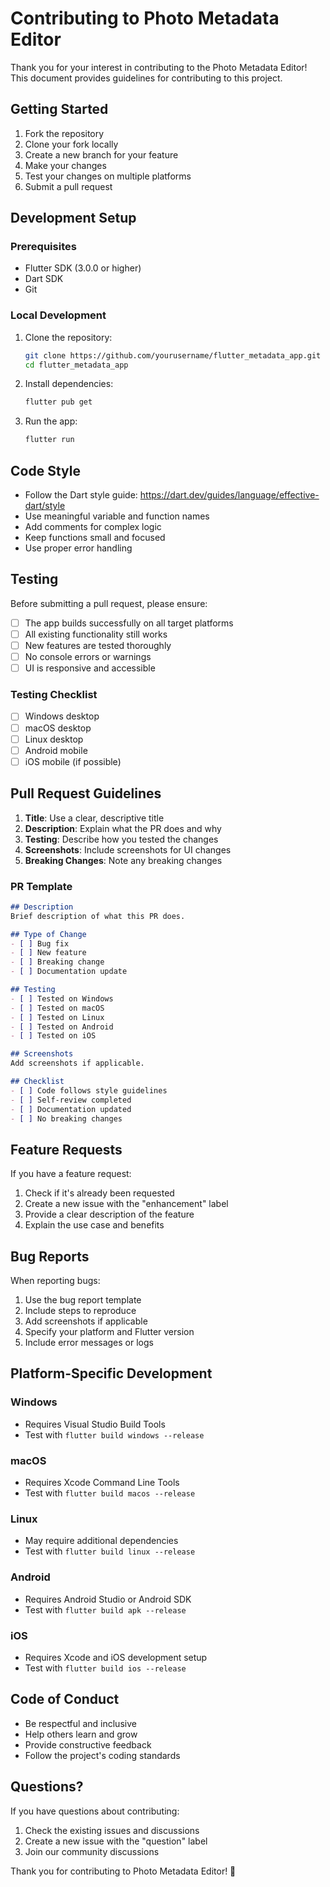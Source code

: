 # Contributing to Photo Metadata Editor

Thank you for your interest in contributing to the Photo Metadata Editor! This document provides guidelines for contributing to this project.

## Getting Started

1. Fork the repository
2. Clone your fork locally
3. Create a new branch for your feature
4. Make your changes
5. Test your changes on multiple platforms
6. Submit a pull request

## Development Setup

### Prerequisites

- Flutter SDK (3.0.0 or higher)
- Dart SDK
- Git

### Local Development

1. Clone the repository:
   ```bash
   git clone https://github.com/yourusername/flutter_metadata_app.git
   cd flutter_metadata_app
   ```

2. Install dependencies:
   ```bash
   flutter pub get
   ```

3. Run the app:
   ```bash
   flutter run
   ```

## Code Style

- Follow the Dart style guide: https://dart.dev/guides/language/effective-dart/style
- Use meaningful variable and function names
- Add comments for complex logic
- Keep functions small and focused
- Use proper error handling

## Testing

Before submitting a pull request, please ensure:

- [ ] The app builds successfully on all target platforms
- [ ] All existing functionality still works
- [ ] New features are tested thoroughly
- [ ] No console errors or warnings
- [ ] UI is responsive and accessible

### Testing Checklist

- [ ] Windows desktop
- [ ] macOS desktop
- [ ] Linux desktop
- [ ] Android mobile
- [ ] iOS mobile (if possible)

## Pull Request Guidelines

1. **Title**: Use a clear, descriptive title
2. **Description**: Explain what the PR does and why
3. **Testing**: Describe how you tested the changes
4. **Screenshots**: Include screenshots for UI changes
5. **Breaking Changes**: Note any breaking changes

### PR Template

```markdown
## Description
Brief description of what this PR does.

## Type of Change
- [ ] Bug fix
- [ ] New feature
- [ ] Breaking change
- [ ] Documentation update

## Testing
- [ ] Tested on Windows
- [ ] Tested on macOS
- [ ] Tested on Linux
- [ ] Tested on Android
- [ ] Tested on iOS

## Screenshots
Add screenshots if applicable.

## Checklist
- [ ] Code follows style guidelines
- [ ] Self-review completed
- [ ] Documentation updated
- [ ] No breaking changes
```

## Feature Requests

If you have a feature request:

1. Check if it's already been requested
2. Create a new issue with the "enhancement" label
3. Provide a clear description of the feature
4. Explain the use case and benefits

## Bug Reports

When reporting bugs:

1. Use the bug report template
2. Include steps to reproduce
3. Add screenshots if applicable
4. Specify your platform and Flutter version
5. Include error messages or logs

## Platform-Specific Development

### Windows
- Requires Visual Studio Build Tools
- Test with `flutter build windows --release`

### macOS
- Requires Xcode Command Line Tools
- Test with `flutter build macos --release`

### Linux
- May require additional dependencies
- Test with `flutter build linux --release`

### Android
- Requires Android Studio or Android SDK
- Test with `flutter build apk --release`

### iOS
- Requires Xcode and iOS development setup
- Test with `flutter build ios --release`

## Code of Conduct

- Be respectful and inclusive
- Help others learn and grow
- Provide constructive feedback
- Follow the project's coding standards

## Questions?

If you have questions about contributing:

1. Check the existing issues and discussions
2. Create a new issue with the "question" label
3. Join our community discussions

Thank you for contributing to Photo Metadata Editor! 🎉 
